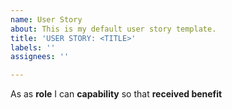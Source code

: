 ```yaml
---
name: User Story
about: This is my default user story template.
title: 'USER STORY: <TITLE>'
labels: ''
assignees: ''

---
```


As as **role** I can **capability** so that **received benefit**
